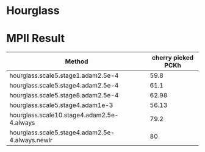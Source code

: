 # Hourglass

# MPII Result 

Method|cherry picked PCKh
------------ | -------------
hourglass.scale5.stage1.adam2.5e-4| 59.8
hourglass.scale5.stage4.adam2.5e-4|61.1
hourglass.scale5.stage8.adam2.5e-4| 62.98
hourglass.scale5.stage4.adam1e-3| 56.13
hourglass.scale10.stage4.adam2.5e-4.always|79.2
hourglass.scale5.stage4.adam2.5e-4.always.newlr|80
